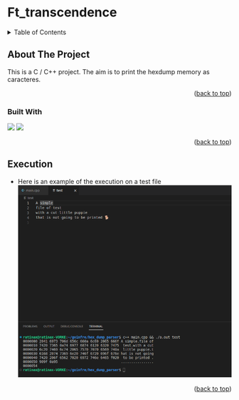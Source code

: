 # Ft_transcendence
<a name="readme-top"></a>

<!-- TABLE OF CONTENTS -->
<details>
  <summary>Table of Contents</summary>
  <ol>
    <li>
      <a href="#about-the-project">About The Project</a>
      <ul>
        <li><a href="#built-with">Built With</a></li>
      </ul>
    </li>
    <li><a href="#Execution">Execution</a></li>
  </ol>
</details>



<!-- ABOUT THE PROJECT -->
## About The Project

This is a C / C++ project. The aim is to print the hexdump memory as caracteres.

<p align="right">(<a href="#readme-top">back to top</a>)</p>

### Built With

<img src="https://img.shields.io/badge/-C-blue?logo=c">
<img src="https://img.shields.io/badge/-C++-blue?logo=cplusplus">

<p align="right">(<a href="#readme-top">back to top</a>)</p>


## Execution

* Here is an example of the execution on a test file
![Example](screenshots/example.png)
<p align="right">(<a href="#readme-top">back to top</a>)</p>
